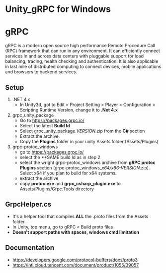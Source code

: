 # Unity_gRPC for Windows

# gRPC

gRPC is a modern open source high performance Remote Procedure Call (RPC) framework that can run in any environment.
It can efficiently connect services in and across data centers with pluggable support for load balancing, tracing, health checking and authentication.
It is also applicable in last mile of distributed computing to connect devices, mobile applications and browsers to backend services.

## Setup
1. .NET 4.x
	- In Unity3d, got to Edit > Project Setting > Player > Configuration > Scripting Runtime Version, change it to **.Net 4.x**
2. grpc_unity_package
	- Go to https://packages.grpc.io/
	- Select the latest **Build Id**
	- Select grpc_unity_package.*VERSION*.zip from the **C#** section
	- Extract the archive
	- Copy the **Plugins** folder in your unity Assets folder (Assets/Plugins)
3. grpc-protoc_windows
	- go to https://packages.grpc.io/
	- select the **SAME build Id as in step 2
	- select the wright grpc-protoc_windows archive from **gRPC protoc Plugins** section (grpc-protoc_windows_*x64/x86-VERSION*.zip). Select x64 if you plan to build for x64 systems.
	- extract the archive
	- copy **protoc.exe** and **grpc_csharp_plugin.exe** to Assets/Plugins/Grpc.Tools directory

## GrpcHelper.cs

- It's a helper tool that compiles **ALL** the .proto files from the Assets folder.
- In Unity, top menu, go to gRPC > Build proto files
- **Doesn't support paths with spaces, windows cmd limitation**

## Documentation
- https://developers.google.com/protocol-buffers/docs/proto3
- https://intl.cloud.tencent.com/document/product/1055/39057
